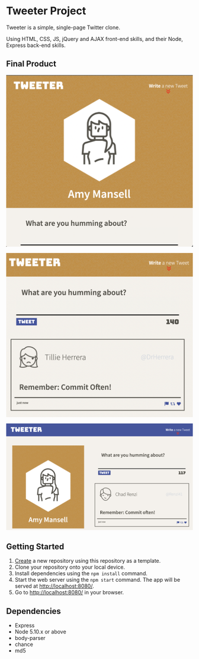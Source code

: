 # Tweeter Project

Tweeter is a simple, single-page Twitter clone.

Using HTML, CSS, JS, jQuery and AJAX front-end skills, and their Node, Express back-end skills.

## Final Product

!["Screenshot of Profile"](https://github.com/CarlSmoky/tweeter/blob/master/docs/tweet-profile.png?raw=true)

!["Screenshot of Tweets"](https://github.com/CarlSmoky/tweeter/blob/master/docs/tweet-box.png?raw=true)

!["Screenshot of Desktop"](https://github.com/CarlSmoky/tweeter/blob/master/docs/tweet-box-widescreen.png?raw=true)

## Getting Started

1. [Create](https://docs.github.com/en/repositories/creating-and-managing-repositories/creating-a-repository-from-a-template) a new repository using this repository as a template.
2. Clone your repository onto your local device.
3. Install dependencies using the `npm install` command.
3. Start the web server using the `npm start` command. The app will be served at <http://localhost:8080/>.
4. Go to <http://localhost:8080/> in your browser.

## Dependencies

- Express
- Node 5.10.x or above
- body-parser
- chance
- md5
